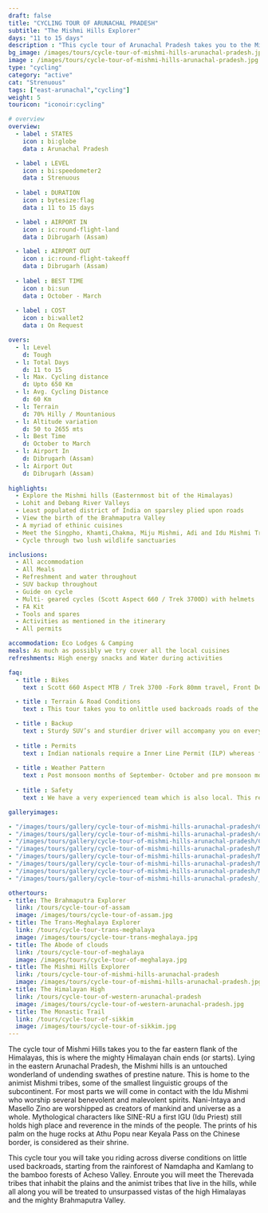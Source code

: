 ```yaml
---
draft: false
title: "CYCLING TOUR OF ARUNACHAL PRADESH"
subtitle: "The Mishmi Hills Explorer"
days: "11 to 15 days"
description : "This cycle tour of Arunachal Pradesh takes you to the Mishmi Hills, easternmost flank of the Himalayan chain"
bg_image: /images/tours/cycle-tour-of-mishmi-hills-arunachal-pradesh.jpg
image : /images/tours/cycle-tour-of-mishmi-hills-arunachal-pradesh.jpg
type: "cycling"
category: "active"
cat: "Strenuous"
tags: ["east-arunachal","cycling"]
weight: 5
touricon: "iconoir:cycling"

# overview
overview:
  - label : STATES
    icon : bi:globe
    data : Arunachal Pradesh 

  - label : LEVEL
    icon : bi:speedometer2
    data : Strenuous
    
  - label : DURATION
    icon : bytesize:flag
    data : 11 to 15 days

  - label : AIRPORT IN
    icon : ic:round-flight-land
    data : Dibrugarh (Assam)

  - label : AIRPORT OUT
    icon : ic:round-flight-takeoff
    data : Dibrugarh (Assam)
    
  - label : BEST TIME
    icon : bi:sun
    data : October - March
  
  - label : COST
    icon : bi:wallet2
    data : On Request

overs:
  - l: Level
    d: Tough
  - l: Total Days
    d: 11 to 15
  - l: Max. Cycling distance
    d: Upto 650 Km
  - l: Avg. Cycling Distance
    d: 60 Km
  - l: Terrain
    d: 70% Hilly / Mountanious
  - l: Altitude variation
    d: 50 to 2655 mts
  - l: Best Time 
    d: October to March
  - l: Airport In
    d: Dibrugarh (Assam)
  - l: Airport Out
    d: Dibrugarh (Assam)
    
highlights:
  - Explore the Mishmi hills (Easternmost bit of the Himalayas)
  - Lohit and Debang River Valleys
  - Least populated district of India on sparsley plied upon roads
  - View the birth of the Brahmaputra Valley
  - A myriad of ethinic cuisines
  - Meet the Singpho, Khamti,Chakma, Miju Mishmi, Adi and Idu Mishmi Tribe tribes
  - Cycle through two lush wildlife sanctuaries

inclusions:
  - All accommodation
  - All Meals
  - Refreshment and water throughout
  - SUV backup throughout
  - Guide on cycle
  - Multi- geared cycles (Scott Aspect 660 / Trek 3700D) with helmets
  - FA Kit
  - Tools and spares
  - Activities as mentioned in the itinerary
  - All permits

accommodation: Eco Lodges & Camping
meals: As much as possibly we try cover all the local cuisines
refreshments: High energy snacks and Water during activities

faq:
  - title : Bikes
    text : Scott 660 Aspect MTB / Trek 3700 -Fork 80mm travel, Front Derailleur Shimano FD-TX50 / 34.9mm, Rear Derailleur Shimano Tourney RD-TX35 21 Speed (Upgraded), Shifters Shimano ST-EF 41 L / 7R EZ-ire plus (Upgraded), Brakeset Tektro SCM-02 mech. Disc 160F/160Rmm Rotor, Front Tyre 6 26×2.1 / 30TPI, Rear Tyre 6 26×2.1 / 30TPI, Weight 13.6 kg / 29.98 lbs

  - title : Terrain & Road Conditions
    text : This tour takes you to onlittle used backroads roads of the eastern Himalayas and its surrounding plains, with a variety of road conditions. The road conditions change every year given the fickle nature of the mountains and its relationship with the monsoons. However for most part one would find well tarred roads with beautiful scenery all along. The route has multiple long climbs and equally long downhill sections

  - title : Backup
    text : Sturdy SUV’s and sturdier driver will accompany you on every trip. the condition of roads do not allow for larger vehicles, however do our best to provide you the best in comfort in relation to the routes that we ply on. These vehicles are along right from your airport pick up to your drop back to the airport.
    
  - title : Permits
    text : Indian nationals require a Inner Line Permit (ILP) whereas foreign nationals require Restricted Area Permits (RAP), both of which have a certain fees applicable.
  
  - title : Weather Pattern
    text : Post monsoon months of September- October and pre monsoon months of March-April are very pleasant with blue skies and a fair days. Peak winters are from November to February with the mercury coming down below 0 C.
    
  - title : Safety
    text : We have a very experienced team which is also local. This reflects in the overall safety of our tours. Rest assured your guides know where extra attention is required and when. All our routes are well known to us, we know where the nearest medical facilities are, we know whom to contact if in case of an emergency, we know all the alternate routes in case of road blockages. We have CASEVAC protocols in place to streamline the process in case of emergencies. You can rest easy knowing that in the outdoors in general and this region in particular you are in safe hands with us.  

galleryimages:

- "/images/tours/gallery/cycle-tour-of-mishmi-hills-arunachal-pradesh/Cycling in northeast India.jpg"
- "/images/tours/gallery/cycle-tour-of-mishmi-hills-arunachal-pradesh/cycling-arunachal-pradesh.jpg"
- "/images/tours/gallery/cycle-tour-of-mishmi-hills-arunachal-pradesh/Cycling-in-eastern-arunachal-pradesh.jpg"
- "/images/tours/gallery/cycle-tour-of-mishmi-hills-arunachal-pradesh/Mishmi-hills-cycle-tour2.jpg"
- "/images/tours/gallery/cycle-tour-of-mishmi-hills-arunachal-pradesh/Mishmi-hills-cycle-tour.jpg"
- "/images/tours/gallery/cycle-tour-of-mishmi-hills-arunachal-pradesh/Mishmi-hills-cycling.jpg"
- "/images/tours/gallery/cycle-tour-of-mishmi-hills-arunachal-pradesh/Mishmi-hills-explorer-cycling.jpg"
- "/images/tours/gallery/cycle-tour-of-mishmi-hills-arunachal-pradesh/_MG_95942.jpg"

othertours:
- title: The Brahmaputra Explorer 
  link: /tours/cycle-tour-of-assam
  image: /images/tours/cycle-tour-of-assam.jpg
- title: The Trans-Meghalaya Explorer
  link: /tours/cycle-tour-trans-meghalaya
  image: /images/tours/cycle-tour-trans-meghalaya.jpg
- title: The Abode of clouds 
  link: /tours/cycle-tour-of-meghalaya
  image: /images/tours/cycle-tour-of-meghalaya.jpg
- title: The Mishmi Hills Explorer 
  link: /tours/cycle-tour-of-mishmi-hills-arunachal-pradesh
  image: /images/tours/cycle-tour-of-mishmi-hills-arunachal-pradesh.jpg
- title: The Himalayan High
  link: /tours/cycle-tour-of-western-arunachal-pradesh
  image: /images/tours/cycle-tour-of-western-arunachal-pradesh.jpg 
- title: The Monastic Trail
  link: /tours/cycle-tour-of-sikkim
  image: /images/tours/cycle-tour-of-sikkim.jpg
---
```



The cycle tour of Mishmi Hills takes you to the far eastern flank of the Himalayas, this is where the mighty Himalayan chain ends (or starts). Lying in the eastern Arunachal Pradesh, the Mishmi hills is an untouched wonderland of undending swathes of prestine nature. This is home to the animist Mishmi tribes, some of the smallest linguistic groups of the subcontinent. For most parts we will come in contact with the Idu Mishmi who worship several benevolent and malevolent spirits. Nani-Intaya and Masello Zino are worshipped as creators of mankind and universe as a whole. Mythological characters like SINE-RU a first IGU (Idu Priest) still holds high place and reverence in the minds of the people. The prints of his palm on the huge rocks at Athu Popu near Keyala Pass on the Chinese border, is considered as their shrine. 

This cycle tour you will take you riding across diverse conditions on little used backroads, starting from the rainforest of Namdapha and Kamlang to the bamboo forests of Acheso Valley. Enroute you will meet the Therevada tribes that inhabit the plains and the animist tribes that live in the hills, while all along you will be treated to unsurpassed vistas of the high Himalayas and the mighty Brahmaputra Valley.